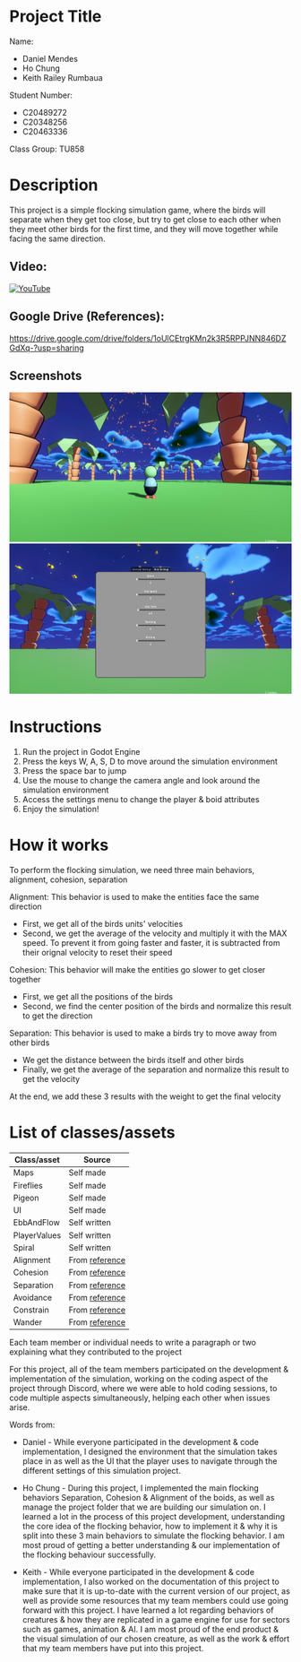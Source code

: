 # Project Title

Name:
- Daniel Mendes
- Ho Chung
- Keith Railey Rumbaua

Student Number:
- C20489272
- C20348256
- C20463336

Class Group: TU858

# Description
This project is a simple flocking simulation game, where the birds will separate when they get too close, but try to get close to each other when they meet other birds for the first time, and they will move together while facing the same direction.

## Video:

[![YouTube](https://i.ytimg.com/vi/X3ocMS3Br1s/maxresdefault.jpg?sqp=-oaymwEmCIAKENAF8quKqQMa8AEB-AH-CYAC0AWKAgwIABABGEkgWChlMA8=&rs=AOn4CLCmo28N4sBOKlP_vm5AYp1ANyxO_Q)](https://www.youtube.com/watch?v=X3ocMS3Br1s)

## Google Drive (References):
https://drive.google.com/drive/folders/1oUlCEtrgKMn2k3R5RPPJNN846DZGdXq-?usp=sharing

## Screenshots
![Gameplay screenshot](images/screenshot.png)
![UI screenshot](images/screenshotui.png)

# Instructions
1. Run the project in Godot Engine
2. Press the keys W, A, S, D to move around the simulation environment
3. Press the space bar to jump
4. Use the mouse to change the camera angle and look around the simulation environment
5. Access the settings menu to change the player & boid attributes
6. Enjoy the simulation!

# How it works
To perform the flocking simulation, we need three main behaviors, alignment, cohesion, separation

Alignment: This behavior is used to make the entities face the same direction

- First, we get all of the birds units' velocities
- Second, we get the average of the velocity and multiply it with the MAX speed. To prevent it from going faster and faster, it is subtracted from their orignal velocity to reset their speed

Cohesion: This behavior will make the entities go slower to get closer together
- First, we get all the positions of the birds
- Second, we find the center position of the birds and normalize this result to get the direction

Separation: This behavior is used to make a birds try to move away from other birds
- We get the distance between the birds itself and other birds
- Finally, we get the average of the separation and normalize this result to get the velocity

At the end, we add these 3 results with the weight to get the final velocity

# List of classes/assets

| Class/asset | Source |
|-----------|-----------|
| Maps | Self made |
| Fireflies | Self made |
| Pigeon | Self made |
| UI | Self made |
| EbbAndFlow | Self written |
| PlayerValues | Self written |
| Spiral | Self written |
| Alignment | From [reference](/GodotBoids/behaviors/Alignment.gd) |
| Cohesion | From [reference](/GodotBoids/behaviors/Cohesion.gd) |
| Separation | From [reference](/GodotBoids/behaviors/Separation.gd) |
| Avoidance | From [reference](/GodotBoids/behaviors/Avoidance.gd) |
| Constrain | From [reference](/GodotBoids/behaviors/Constrain.gd) |
| Wander | From [reference](/GodotBoids/behaviors/Wander.gd) |

Each team member or individual needs to write a paragraph or two explaining what they contributed to the project

For this project, all of the team members participated on the development & implementation of the simulation, working on the coding aspect of the project through Discord, where we were able to hold coding sessions, to code multiple aspects simultaneously, helping each other when issues arise.

Words from:
- Daniel - While everyone participated in the development & code implementation, I designed the environment that the simulation takes place in as well as the UI that the player uses to navigate through the different settings of this simulation project. 

- Ho Chung - During this project, I implemented the main flocking behaviors Separation, Cohesion & Alignment of the boids, as well as manage the project folder that we are building our simulation on. I learned a lot in the process of this project development, understanding the core idea of the flocking behavior, how to implement it & why it is split into these 3 main behaviors to simulate the flocking behavior. I am most proud of getting a better understanding & our implementation of the flocking behaviour successfully.

- Keith -  While everyone participated in the development & code implementation, I also worked on the documentation of this project to make sure that it is up-to-date with the current version of our project, as well as provide some resources that my team members could use going forward with this project. I have learned a lot regarding behaviors of creatures & how they are replicated in a game engine for use for sectors such as games, animation & AI. I am most proud of the end product & the visual simulation of our chosen creature, as well as the work & effort that my team members have put into this project.
